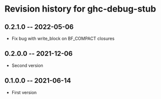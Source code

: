 # Revision history for ghc-debug-stub

## 0.2.1.0 -- 2022-05-06

* Fix bug with write_block on BF_COMPACT closures

## 0.2.0.0 -- 2021-12-06

* Second version

## 0.1.0.0 -- 2021-06-14

* First version
